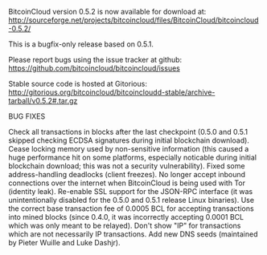 BitcoinCloud version 0.5.2 is now available for download at:
http://sourceforge.net/projects/bitcoincloud/files/BitcoinCloud/bitcoincloud-0.5.2/

This is a bugfix-only release based on 0.5.1.

Please report bugs using the issue tracker at github:
https://github.com/bitcoincloud/bitcoincloud/issues

Stable source code is hosted at Gitorious:
http://gitorious.org/bitcoincloud/bitcoincloudd-stable/archive-tarball/v0.5.2#.tar.gz

BUG FIXES

Check all transactions in blocks after the last checkpoint (0.5.0 and 0.5.1 skipped checking ECDSA signatures during initial blockchain download).
Cease locking memory used by non-sensitive information (this caused a huge performance hit on some platforms, especially noticable during initial blockchain download; this was
not a security vulnerability).
Fixed some address-handling deadlocks (client freezes).
No longer accept inbound connections over the internet when BitcoinCloud is being used with Tor (identity leak).
Re-enable SSL support for the JSON-RPC interface (it was unintentionally disabled for the 0.5.0 and 0.5.1 release Linux binaries).
Use the correct base transaction fee of 0.0005 BCL for accepting transactions into mined blocks (since 0.4.0, it was incorrectly accepting 0.0001 BCL which was only meant to be relayed).
Don't show "IP" for transactions which are not necessarily IP transactions.
Add new DNS seeds (maintained by Pieter Wuille and Luke Dashjr).
